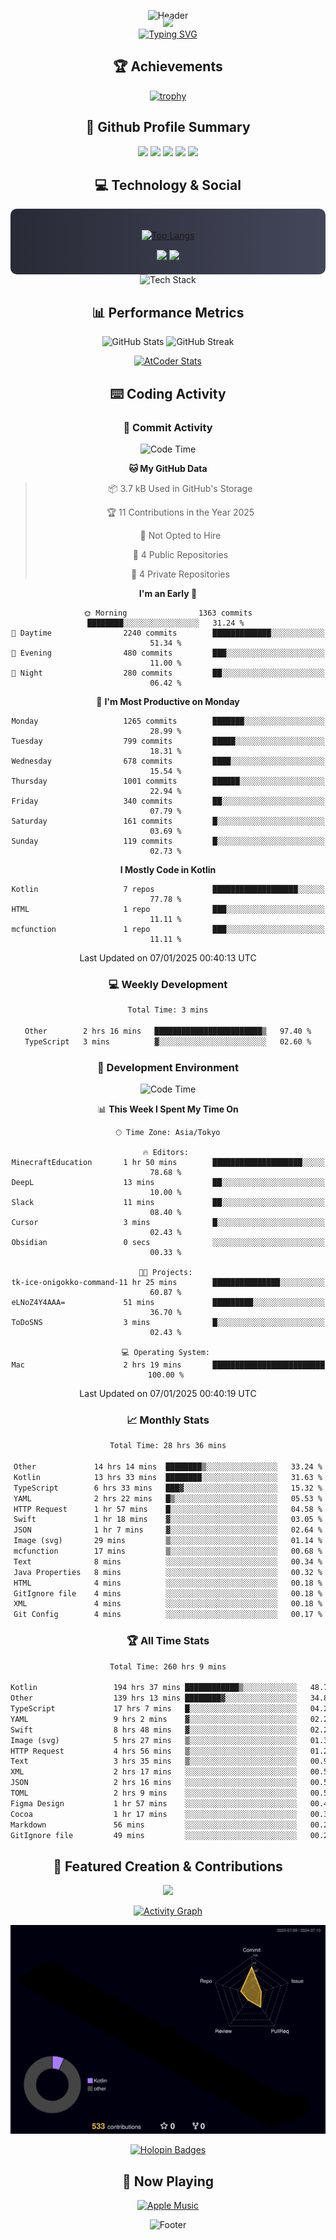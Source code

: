 <div align="center">
  
![Header](https://capsule-render.vercel.app/api?type=waving&color=gradient&customColorList=12&height=300&section=header&text=Welcome%20to%20Batapii's%20Universe&fontSize=50&animation=fadeIn&fontAlignY=40&desc=Android%20Developer%20|%20Kotlin%20LOVE%20)

<div style="margin-top: -20px;">
  <img src="https://readme-typing-svg.herokuapp.com/?lines=Crafting+Android+Experiences;Building+Tomorrow's+Apps+Today;Always+Learning,+Always+Growing&font=Fira%20Code&center=true&width=440&height=45&color=f75c7e&vCenter=true&size=22&pause=1000">
</div>

<a href="https://git.io/typing-svg">
  <img src="https://readme-typing-svg.demolab.com?font=Fira+Code&weight=600&size=28&duration=4000&pause=1000&center=true&vCenter=true&width=800&lines=Hey+there!+I'm+Batapii+%F0%9F%91%8B;Android+Developer+from+Japan+%F0%9F%87%AF%F0%9F%87%B5" alt="Typing SVG" />
</a>

## 🏆 Achievements

[![trophy](https://github-profile-trophy.vercel.app/?username=batapii&theme=onestar&no-frame=true&no-bg=true&column=8&rank=SECRET,SSS,SS,S,AAA,AA,A,B,C,?&margin-w=10&margin-h=10)](https://github.com/ryo-ma/github-profile-trophy)

## 🎯 Github Profile Summary

<div align="center">
  <img src="http://github-profile-summary-cards.vercel.app/api/cards/profile-details?username=batapii&theme=radical" />
  <img src="http://github-profile-summary-cards.vercel.app/api/cards/repos-per-language?username=batapii&theme=radical" />
  <img src="http://github-profile-summary-cards.vercel.app/api/cards/most-commit-language?username=batapii&theme=radical" />
  <img src="http://github-profile-summary-cards.vercel.app/api/cards/stats?username=batapii&theme=radical" />
  <img src="http://github-profile-summary-cards.vercel.app/api/cards/productive-time?username=batapii&theme=radical" />
</div>

## 💻 Technology & Social

<div align="center" style="background: linear-gradient(to right, #282A36, #44475A); padding: 20px; border-radius: 10px;">

[![Top Langs](https://github-readme-stats.vercel.app/api/top-langs/?username=batapii
)](https://github.com/anuraghazra/github-readme-stats)

<div style="margin-top: 15px">
<a href="https://github.com/batapii"><img src="https://img.shields.io/github/followers/batapii?style=for-the-badge&logo=github&label=Follow&color=ff6e96&labelColor=282A36"/></a>
<a href="https://twitter.com/batapii3939"><img src="https://img.shields.io/twitter/follow/batapii?style=for-the-badge&logo=twitter&color=1DA1F2&labelColor=282A36&label= Twitter"/></a>
</div>

</div>

<div align="center">
<img src="https://github-readme-tech-stack.vercel.app/api/cards?title=Tech+Stack&align=center&titleAlign=center&fontSize=20&lineHeight=10&lineCount=4&theme=github_dark&width=800&bg=%230D1117&badge=%23161B22&border=%2321262D&titleColor=%2358A6FF&line1=kotlin%2Ckotlin%2C0095D5%3Bandroid%2Candroid%2C00ff00%3Bjetpackcompose%2Cjetpack%2C4285F4%3B&line2=swift%2Cswift%2CFA7343%3Bfirebase%2Cfirebase%2CFFCA28%3Bgithub%2Cgithub%2C181717%3B&line3=typescript%2Ctypescript%2C3178C6%3Bgraphql%2Cgraphql%2CE10098%3Bsupabase%2Csupabase%2C3FCF8E%3B&line4=gradle%2Cgradle%2C02303A%3Bgitkraken%2Cgitkraken%2C179287%3Bpostman%2Cpostman%2CFF6C37%3B" alt="Tech Stack" />
</div>



## 📊 Performance Metrics

<div align="center">

![GitHub Stats](https://github-readme-stats.vercel.app/api?username=batapii&show_icons=true&theme=radical&hide_border=true&bg_color=0D1117)
![GitHub Streak](https://github-readme-streak-stats.herokuapp.com/?user=batapii&theme=radical&hide_border=true&background=0D1117)

[![AtCoder Stats](https://atcoder-readme-stats.vercel.app/stats/batapii3939?theme=dark&show_history=5&width=495)](https://github.com/iwbc-mzk/atcoder-readme-stats)

</div>

## ⌨️ Coding Activity

### 🌟 Commit Activity
<!--START_SECTION:commit-stats-->
![Code Time](http://img.shields.io/badge/Code%20Time-398%20hrs%2046%20mins-blue)

**🐱 My GitHub Data** 

> 📦 3.7 kB Used in GitHub's Storage 
 > 
> 🏆 11 Contributions in the Year 2025
 > 
> 🚫 Not Opted to Hire
 > 
> 📜 4 Public Repositories 
 > 
> 🔑 4 Private Repositories 
 > 
**I'm an Early 🐤** 

```text
🌞 Morning                1363 commits        ████████░░░░░░░░░░░░░░░░░   31.24 % 
🌆 Daytime                2240 commits        █████████████░░░░░░░░░░░░   51.34 % 
🌃 Evening                480 commits         ███░░░░░░░░░░░░░░░░░░░░░░   11.00 % 
🌙 Night                  280 commits         ██░░░░░░░░░░░░░░░░░░░░░░░   06.42 % 
```
📅 **I'm Most Productive on Monday** 

```text
Monday                   1265 commits        ███████░░░░░░░░░░░░░░░░░░   28.99 % 
Tuesday                  799 commits         █████░░░░░░░░░░░░░░░░░░░░   18.31 % 
Wednesday                678 commits         ████░░░░░░░░░░░░░░░░░░░░░   15.54 % 
Thursday                 1001 commits        ██████░░░░░░░░░░░░░░░░░░░   22.94 % 
Friday                   340 commits         ██░░░░░░░░░░░░░░░░░░░░░░░   07.79 % 
Saturday                 161 commits         █░░░░░░░░░░░░░░░░░░░░░░░░   03.69 % 
Sunday                   119 commits         █░░░░░░░░░░░░░░░░░░░░░░░░   02.73 % 
```


**I Mostly Code in Kotlin** 

```text
Kotlin                   7 repos             ███████████████████░░░░░░   77.78 % 
HTML                     1 repo              ███░░░░░░░░░░░░░░░░░░░░░░   11.11 % 
mcfunction               1 repo              ███░░░░░░░░░░░░░░░░░░░░░░   11.11 % 
```




 Last Updated on 07/01/2025 00:40:13 UTC
<!--END_SECTION:commit-stats-->

### 💻 Weekly Development
<!--START_SECTION:wakatime-->

```txt
Total Time: 3 mins

Other        2 hrs 16 mins   ████████████████████████▒   97.40 %
TypeScript   3 mins          ▓░░░░░░░░░░░░░░░░░░░░░░░░   02.60 %
```

<!--END_SECTION:wakatime-->

### 🔨 Development Environment
<!--START_SECTION:dev-stats-->
![Code Time](http://img.shields.io/badge/Code%20Time-398%20hrs%2046%20mins-blue)

📊 **This Week I Spent My Time On** 

```text
🕑︎ Time Zone: Asia/Tokyo

🔥 Editors: 
MinecraftEducation       1 hr 50 mins        ████████████████████░░░░░   78.68 % 
DeepL                    13 mins             ██░░░░░░░░░░░░░░░░░░░░░░░   10.00 % 
Slack                    11 mins             ██░░░░░░░░░░░░░░░░░░░░░░░   08.40 % 
Cursor                   3 mins              █░░░░░░░░░░░░░░░░░░░░░░░░   02.43 % 
Obsidian                 0 secs              ░░░░░░░░░░░░░░░░░░░░░░░░░   00.33 % 

🐱‍💻 Projects: 
tk-ice-onigokko-command-11 hr 25 mins        ███████████████░░░░░░░░░░   60.87 % 
eLNoZ4Y4AAA=             51 mins             █████████░░░░░░░░░░░░░░░░   36.70 % 
ToDoSNS                  3 mins              █░░░░░░░░░░░░░░░░░░░░░░░░   02.43 % 

💻 Operating System: 
Mac                      2 hrs 19 mins       █████████████████████████   100.00 % 
```


 Last Updated on 07/01/2025 00:40:19 UTC
<!--END_SECTION:dev-stats-->

### 📈 Monthly Stats
<!--START_SECTION:wakamonth-->

```txt
Total Time: 28 hrs 36 mins

Other             14 hrs 14 mins  ████████▒░░░░░░░░░░░░░░░░   33.24 %
Kotlin            13 hrs 33 mins  ████████░░░░░░░░░░░░░░░░░   31.63 %
TypeScript        6 hrs 33 mins   ███▓░░░░░░░░░░░░░░░░░░░░░   15.32 %
YAML              2 hrs 22 mins   █▒░░░░░░░░░░░░░░░░░░░░░░░   05.53 %
HTTP Request      1 hr 57 mins    █░░░░░░░░░░░░░░░░░░░░░░░░   04.58 %
Swift             1 hr 18 mins    ▓░░░░░░░░░░░░░░░░░░░░░░░░   03.05 %
JSON              1 hr 7 mins     ▓░░░░░░░░░░░░░░░░░░░░░░░░   02.64 %
Image (svg)       29 mins         ▒░░░░░░░░░░░░░░░░░░░░░░░░   01.14 %
mcfunction        17 mins         ▒░░░░░░░░░░░░░░░░░░░░░░░░   00.68 %
Text              8 mins          ░░░░░░░░░░░░░░░░░░░░░░░░░   00.34 %
Java Properties   8 mins          ░░░░░░░░░░░░░░░░░░░░░░░░░   00.32 %
HTML              4 mins          ░░░░░░░░░░░░░░░░░░░░░░░░░   00.18 %
GitIgnore file    4 mins          ░░░░░░░░░░░░░░░░░░░░░░░░░   00.18 %
XML               4 mins          ░░░░░░░░░░░░░░░░░░░░░░░░░   00.18 %
Git Config        4 mins          ░░░░░░░░░░░░░░░░░░░░░░░░░   00.17 %
```

<!--END_SECTION:wakamonth-->

### 🏆 All Time Stats
<!--START_SECTION:wakaalltime-->

```txt
Total Time: 260 hrs 9 mins

Kotlin                 194 hrs 37 mins ████████████▒░░░░░░░░░░░░   48.73 %
Other                  139 hrs 13 mins ████████▓░░░░░░░░░░░░░░░░   34.86 %
TypeScript             17 hrs 7 mins   █░░░░░░░░░░░░░░░░░░░░░░░░   04.29 %
YAML                   9 hrs 2 mins    ▓░░░░░░░░░░░░░░░░░░░░░░░░   02.26 %
Swift                  8 hrs 48 mins   ▓░░░░░░░░░░░░░░░░░░░░░░░░   02.21 %
Image (svg)            5 hrs 27 mins   ▒░░░░░░░░░░░░░░░░░░░░░░░░   01.37 %
HTTP Request           4 hrs 56 mins   ▒░░░░░░░░░░░░░░░░░░░░░░░░   01.24 %
Text                   3 hrs 35 mins   ▒░░░░░░░░░░░░░░░░░░░░░░░░   00.90 %
XML                    2 hrs 17 mins   ░░░░░░░░░░░░░░░░░░░░░░░░░   00.57 %
JSON                   2 hrs 16 mins   ░░░░░░░░░░░░░░░░░░░░░░░░░   00.57 %
TOML                   2 hrs 9 mins    ░░░░░░░░░░░░░░░░░░░░░░░░░   00.54 %
Figma Design           1 hr 57 mins    ░░░░░░░░░░░░░░░░░░░░░░░░░   00.49 %
Cocoa                  1 hr 17 mins    ░░░░░░░░░░░░░░░░░░░░░░░░░   00.32 %
Markdown               56 mins         ░░░░░░░░░░░░░░░░░░░░░░░░░   00.24 %
GitIgnore file         49 mins         ░░░░░░░░░░░░░░░░░░░░░░░░░   00.21 %
```

<!--END_SECTION:wakaalltime-->


## 🌟 Featured Creation & Contributions

<div align="center">
  <a href="https://github.com/batapii/ToDoSNS">
    <img src="https://github-readme-stats.vercel.app/api/pin/?username=batapii&repo=ToDoSNS&theme=radical&hide_border=true&bg_color=0D1117" />
  </a>

[![Activity Graph](https://github-readme-activity-graph.vercel.app/graph?username=batapii&custom_title=Contribution%20Graph&hide_border=true&theme=radical&bg_color=0D1117)](https://github.com/ashutosh00710/github-readme-activity-graph)

![3D Contrib](./profile-3d-contrib/profile-night-rainbow.svg)

[![Holopin Badges](https://holopin.me/batapii)](https://holopin.io/@batapii)

</div>

## 🎵 Now Playing

<div align="center">
  
[![Apple Music](https://music-profile.rayriffy.com/theme/dark.svg?uid=001005.6598667d2ffd4a10a4f429edd0ba24c4.1156)](https://github.com/rayriffy/apple-music-github-profile)

</div>

![Footer](https://capsule-render.vercel.app/api?type=waving&color=gradient&customColorList=12&height=100&section=footer)

</div>
